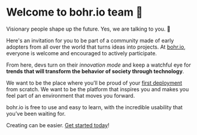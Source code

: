 # Welcome to bohr.io team 🙌

Visionary people shape up the future. Yes, we are talking to you. 🎯

Here's an invitation for you to be part of a community made of early adopters from all over the world that turns ideas into projects. At [bohr.io](https://bohr.io/), everyone is welcome and encouraged to actively participate.

From here, devs turn on their *innovation mode* and keep a watchful eye for **trends that will transform the behavior of society through technology**.

We want to be the place where you’ll be proud of your [first deployment](https://bohr.io/sites) from scratch. We want to be the platform that inspires you and makes you feel part of an environment that moves you forward.

bohr.io is free to use and easy to learn, with the incredible usability that you’ve been waiting for.

Creating can be easier. [Get started today](https://bohr.io/)!
